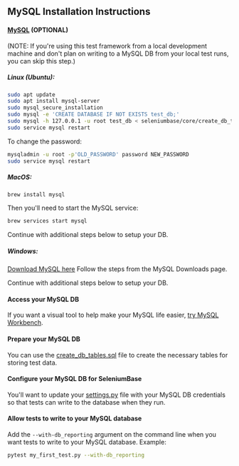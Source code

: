 ## MySQL Installation Instructions


#### [MySQL](http://www.mysql.com/) (OPTIONAL)

(NOTE: If you're using this test framework from a local development machine and don't plan on writing to a MySQL DB from your local test runs, you can skip this step.)

##### Linux (Ubuntu):
```bash
sudo apt update
sudo apt install mysql-server
sudo mysql_secure_installation
sudo mysql -e 'CREATE DATABASE IF NOT EXISTS test_db;'
sudo mysql -h 127.0.0.1 -u root test_db < seleniumbase/core/create_db_tables.sql
sudo service mysql restart
```

To change the password:
```bash
mysqladmin -u root -p'OLD_PASSWORD' password NEW_PASSWORD
sudo service mysql restart
```

##### MacOS:
```bash
brew install mysql
```

Then you'll need to start the MySQL service:
```bash
brew services start mysql
```

Continue with additional steps below to setup your DB.

##### Windows:
[Download MySQL here](http://dev.mysql.com/downloads/windows/)
Follow the steps from the MySQL Downloads page.

Continue with additional steps below to setup your DB.

#### Access your MySQL DB

If you want a visual tool to help make your MySQL life easier, [try MySQL Workbench](http://dev.mysql.com/downloads/workbench/).

#### Prepare your MySQL DB

You can use the [create_db_tables.sql](https://github.com/seleniumbase/SeleniumBase/blob/master/seleniumbase/core/create_db_tables.sql) file to create the necessary tables for storing test data.

#### Configure your MySQL DB for SeleniumBase

You'll want to update your [settings.py](https://github.com/seleniumbase/SeleniumBase/blob/master/seleniumbase/config/settings.py) file with your MySQL DB credentials so that tests can write to the database when they run.

#### Allow tests to write to your MySQL database

Add the ``--with-db_reporting`` argument on the command line when you want tests to write to your MySQL database.
Example:
```bash
pytest my_first_test.py --with-db_reporting
```
